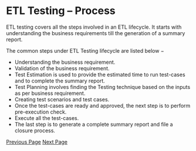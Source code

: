 # ETL Testing – Process
ETL testing covers all the steps involved in an ETL lifecycle. It starts with understanding the business requirements till the generation of a summary report.

The common steps under ETL Testing lifecycle are listed below −

   * Understanding the business requirement.
   * Validation of the business requirement.
   * Test Estimation is used to provide the estimated time to run test-cases and to complete the summary report.
   * Test Planning involves finding the Testing technique based on the inputs as per business requirement.
   * Creating test scenarios and test cases.
   * Once the test-cases are ready and approved, the next step is to perform pre-execution check.
   * Execute all the test-cases.
   * The last step is to generate a complete summary report and file a closure process.


[Previous Page](../etl_testing/etl_testing_techniques.md) [Next Page](../etl_testing/etl_testing_scenarios.md) 
